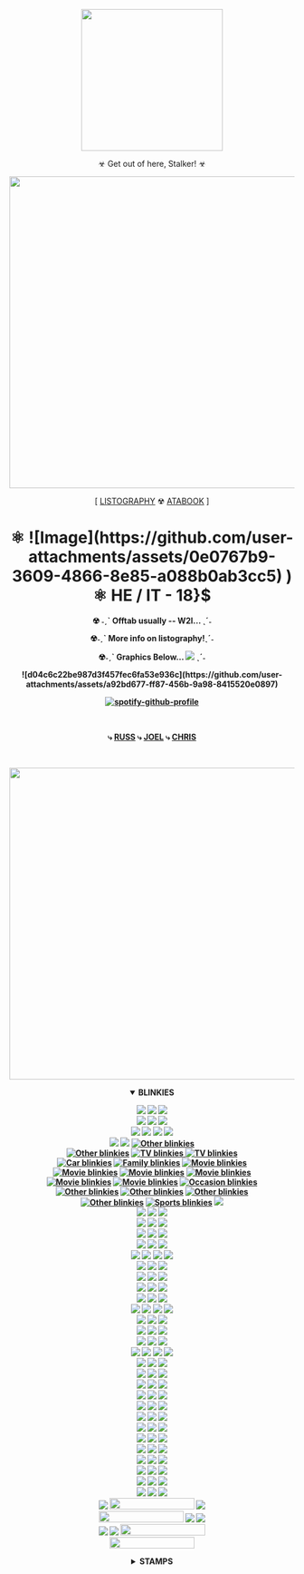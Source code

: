 <center>
<p align="center">
<img src="https://media0.giphy.com/media/v1.Y2lkPTc5MGI3NjExbTViN2hvY2Z6ZHp5dG83YXdqb2xpbnB0M3F3emE0OGc4Yml1dDF6MiZlcD12MV9pbnRlcm5hbF9naWZfYnlfaWQmY3Q9Zw/MHltmUmAPnkiJ0hTz9/giphy.gif" height="250">
</p>

<p align="center">
 ☣ Get out of here, Stalker! ☣
</p>
  
<p align="center">
<img width="550" src="https://64.media.tumblr.com/280d47ddee4a9e4ff5afea04a8aef2a7/8ff434638d8d5ff6-4e/s400x600/69233c2f8f2cb40d7f6786e9c9b89db8a04ed909.gifv"
 </p>


<br>

 <p align="center">
 [ <a href="https://listography.com/gimp">LISTOGRAPHY</a> ☢ <a href="https://neurozone.atabook.org/">ATABOOK</a> ]
 </p>

 <h1 align="center">
  ⚛  ![Image](https://github.com/user-attachments/assets/0e0767b9-3609-4866-8e85-a088b0ab3cc5)
)
 <br>
  ⚛ HE / IT - 18}$ <br>
 </h1>

<p align="center">
   <strong>☢ ˗ˏˋ Offtab usually -- W2I... ˎˊ˗</strong>
 </p>
 <p align="center">
 <strong>☢˗ˏˋ More info on listography!ˎˊ˗
 </p>
   <p align="center">
      <strong>☢˗ˏˋ Graphics Below... <img src="https://sansmaeda.neocities.org/images/graphics/favicons/9617d43f.gif"> </a>ˎˊ˗
</p>
![d04c6c22be987d3f457fec6fa53e936c](https://github.com/user-attachments/assets/a92bd677-ff87-456b-9a98-8415520e0897)

<div align="center">
  
  [![spotify-github-profile](https://spotify-github-profile.kittinanx.com/api/view?uid=247xx4wdsyzixq37xrn809zor&cover_image=true&theme=natemoo-re&show_offline=false&background_color=0d1117&interchange=false&bar_color=998d3c&bar_color_cover=false)](https://github.com/kittinan/spotify-github-profile![d04c6c22be987d3f457fec6fa53e936c](https://github.com/user-attachments/assets/a0d9e47e-a8b8-4799-8295-5e56921bec76)
) 
  
  </div>

<br>

 <p align="center">
 ⤷ <a href="https://github.com/NightVisionGoggles">RUSS</a> ⤷ <a href="https://github.com/dethglok2000">JOEL</a> ⤷ <a href="https://github.com/dogsoldiers">CHRIS</a> 
 </p>

 <br>
 
<p align="center">
<img width="550" src="https://64.media.tumblr.com/280d47ddee4a9e4ff5afea04a8aef2a7/8ff434638d8d5ff6-4e/s400x600/69233c2f8f2cb40d7f6786e9c9b89db8a04ed909.gifv"
 </p>

<div align="center">
  <details open>
<summary><b><strong>BLINKIES</strong></b></summary>
  
<p align="center">
 <img src="https://64.media.tumblr.com/730a12071eeb7bb7744d64cb55c4a289/7683caff4be9ee79-78/s250x400/fbf2e3449021f5620278a64626ab8c36861e453c.gifv"> <img src="https://64.media.tumblr.com/cd187abcced77c1ef497dba90e1b49c5/7683caff4be9ee79-66/s250x400/ce736444129c475b3f2d2183eeeeda07960953a2.gif"> <img src="https://64.media.tumblr.com/02aafb8de5336865a1c6627c78eb3795/4da3e75336d50353-3f/s250x400/0931249f8a827c65ddab5736d5f2ede93ac04c58.gifv">
 <br>
 <img src="https://64.media.tumblr.com/b0ed84fb82ff17197ca671df837b7259/4da3e75336d50353-a8/s250x400/31d7b8915fb9ee9974e3a9f9ac4fba08b6f1057a.gifv"> <img src="https://64.media.tumblr.com/dcf0b22872903d4340efa4efe3c5f255/5999ac10681896d0-69/s250x400/f6bd42b0c7021be00209699d1cd86f293e670003.gifv"> <img src="https://64.media.tumblr.com/513b3567e3b6b43db024189c8594142d/782c1e423cdeb9ad-b7/s250x400/d5c30969de20978ec8782b4b393a75d28fe457d8.gifv">
 <br>
 <img src="(https://64.media.tumblr.com/8329e11ab34172ada7ec1083fb1fa01f/ce8d6971ff0b799e-e0/s250x400/4b7606dfd9b78dabf30ed8afd786a99269ca183b.gifv)"> <img src="https://64.media.tumblr.com/4487bc558c7931915a77079a9aced9e7/009203b5b20f7e02-31/s250x400/97dc39edbb2ed0da04cfe76efb1293bfb399fb22.gifv"> <img src="https://64.media.tumblr.com/81b037ac54a7261e22622e430e6fb2c6/5ecaa4b8aa8cbc9a-97/s250x400/9b62ed617d0f25c8dd2283eb7e9c039ec34b12ef.gifv">
 <img src="https://64.media.tumblr.com/4d19f83d48938e72ea352ada5ec262f9/5ecaa4b8aa8cbc9a-5d/s250x400/d4e0758975decfc0846f3d73da4c02daa95088a2.gifv"> 
 <br>
 <img src="https://64.media.tumblr.com/51d7c045b4b3cdd17d06787c17298226/213c5f5f1557a395-2b/s250x400/0c3af783bdacab25fa6b49239bea8bb29cb7a827.gifv"> <img src="https://64.media.tumblr.com/cc6bca1f215d06335e452cc48ab1ce81/213c5f5f1557a395-72/s250x400/f21e303b211babf3fd0303b23baf5a0946e368ca.gifv">
 <a href="http://blinki.es/other"><img src="http://blinki.es/blinkies/other/super-green.gif" alt="Other blinkies" ></a>
  <br>
 <a href="http://blinki.es/other"><img src="http://blinki.es/blinkies/other/impregnated-by-aliens.gif" alt="Other blinkies" ></a>
<a href="http://blinki.es/tv"><img src="http://blinki.es/blinkies/tv/visited-by-kermit.gif" alt="TV blinkies" > </a> <a href="http://blinki.es/tv"><img src="http://blinki.es/blinkies/tv/i-want-to-believe.gif" alt="TV blinkies" >
</a> 
  <br>
 <a href="http://blinki.es/car"><img src="http://blinki.es/blinkies/car/hot-rods.gif" alt="Car blinkies" ></a> <a href="http://blinki.es/family"><img src="http://blinki.es/blinkies/family/married-life.gif" alt="Family blinkies" ></a> <a href="http://blinki.es/movie"><img src="http://blinki.es/blinkies/movie/soylent-green.gif" alt="Movie blinkies" ></a> 
  <br>
 <a href="http://blinki.es/movie"><img src="http://blinki.es/blinkies/movie/silence-of-the-lambs.gif" alt="Movie blinkies" ></a> <a href="http://blinki.es/movie"><img src="http://blinki.es/blinkies/movie/et.gif" alt="Movie blinkies" ></a> <a href="http://blinki.es/movie"><img src="http://blinki.es/blinkies/movie/pulp-fiction.gif" alt="Movie blinkies" ></a> 
  <br>
 <a href="http://blinki.es/movie"><img src="http://blinki.es/blinkies/movie/rocky-horror-picture-show.gif" alt="Movie blinkies" ></a> <a href="http://blinki.es/movie"><img src="http://blinki.es/blinkies/movie/seven.gif" alt="Movie blinkies" ></a> <a href="http://blinki.es/occasion"><img src="http://blinki.es/blinkies/occasion/fall.gif" alt="Occasion blinkies" ></a>
  <br>
 <a href="http://blinki.es/other"><img src="http://blinki.es/blinkies/other/braindead.gif" alt="Other blinkies" ></a> <a href="http://blinki.es/other"><img src="http://blinki.es/blinkies/other/alien-love-child.gif" alt="Other blinkies" ></a> <a href="http://blinki.es/other"><img src="http://blinki.es/blinkies/other/save-the-earth.gif" alt="Other blinkies" ></a> 
  <br>
 <a href="http://blinki.es/other"><img src="http://blinki.es/blinkies/other/eye-of-newt.gif" alt="Other blinkies" ></a> <a href="http://blinki.es/sports"><img src="http://blinki.es/blinkies/sports/i-love-fishing.gif" alt="Sports blinkies" ></a> <img src="https://adriansblinkiecollection.neocities.org/d6.gif" ></a>
  <br>
  <img src="https://adriansblinkiecollection.neocities.org/d2.gif"> <a/> <img src="https://adriansblinkiecollection.neocities.org/d13.gif"> </a> <img src="https://adriansblinkiecollection.neocities.org/d15.gif"> </a> 
   <br>
   <img src="https://adriansblinkiecollection.neocities.org/d27.gif"> </a>
   <img src="https://adriansblinkiecollection.neocities.org/d33.gif"> </a> <img src="https://adriansblinkiecollection.neocities.org/d55.gif"> </a>
    <br>
    <img src="https://adriansblinkiecollection.neocities.org/e11.gif"> </a> <img src="https://adriansblinkiecollection.neocities.org/k8.gif"> </a>
    <img src="https://adriansblinkiecollection.neocities.org/k9.gif"> </a>
     <br>
     <img src="https://adriansblinkiecollection.neocities.org/k10.gif"> </a>
     <img src="https://adriansblinkiecollection.neocities.org/k1.gif"> </a>
     <img src="https://adriansblinkiecollection.neocities.org/k2.gif"> </a>
      <br>
      <img src="https:
//adriansblinkiecollection.neocities.org/k15.gif"> </a> <img src="https://adriansblinkiecollection.neocities.org/k30.gif"> </a> <img src="https://adriansblinkiecollection.neocities.org/k33.gif"> </a> 
<img src="https://adriansblinkiecollection.neocities.org/b/mousebites.gif"> </a>
 <br>
 <img src="https://adriansblinkiecollection.neocities.org/y36.gif"> </a> <img src="https://blinkies.neocities.org/b/display/0069-alien.gif"> </a> <img src="https://adriansblinkiecollection.neocities.org/d21.gif"> </a>
  <br>
  <img src="https://i.imgur.com/hrdSb0J.gif"> </a> <img src="https://i.imgur.com/a0xhUFt.gif"> </a> <img src="https://blinkiesyay.neocities.org/blinkies/halloween/happyween.gif">
   <br>
   <img src="https://64.media.tumblr.com/f97fa675f463d9e65be3f02b4d8bd76b/tumblr_inline_rc7jk0Byx11vefsve_500.gif"> </a> 
   <img src="https://external-media.spacehey.net/media/sdHkxdD6HWaLQc1saBlkQHV80mFKw6q9WjARiHTL5Gno=/https://images-wixmp-ed30a86b8c4ca887773594c2.wixmp.com/f/dbd06e6e-b313-4acc-80d7-2f76026c8171/dfel1su-a95aa2dc-46b5-468b-9d97-0a5f13231a46.gif?token=eyJ0eXAiOiJKV1QiLCJhbGciOiJIUzI1NiJ9.eyJzdWIiOiJ1cm46YXBwOjdlMGQxODg5ODIyNjQzNzNhNWYwZDQxNWVhMGQyNmUwIiwiaXNzIjoidXJuOmFwcDo3ZTBkMTg4OTgyMjY0MzczYTVmMGQ0MTVlYTBkMjZlMCIsIm9iaiI6W1t7InBhdGgiOiJcL2ZcL2RiZDA2ZTZlLWIzMTMtNGFjYy04MGQ3LTJmNzYwMjZjODE3MVwvZGZlbDFzdS1hOTVhYTJkYy00NmI1LTQ2OGItOWQ5Ny0wYTVmMTMyMzFhNDYuZ2lmIn1dXSwiYXVkIjpbInVybjpzZXJ2aWNlOmZpbGUuZG93bmxvYWQiXX0.0n7HUdTexBuoYEKnfuyPGTiFmA7F99qGSwB2Vjx4PoI"> </a> <img src="https://adriansblinkiecollection.neocities.org/w2.gif"> </a> 
    <br>
    <img src="https://blinkies.neocities.org/b/display/0001-saucer.gif"> </a> 
    <img src="https://digitalspace.neocities.org/other_assets/aes_blinkies/CowboyboyUp.gif"> </a> <img src="https://i.imgur.com/nzpTglb.gif"> </a> 
    <br>
       <img src="https://media.discordapp.net/attachments/1145353323147427941/1338322262939668551/theoutlasttrials.gif?ex=67aaa93c&is=67a957bc&hm=23321a632bd1141c5a6ac3368f3296386ab1f8440cb7ae97a876bbecc63c699c&="> </a>
      <img src="https://external-media.spacehey.net/media/ssucE_Jigl7CiMwP7gmIPC16DDVSi2UBxLjU2-RdSNHI=/https://64.media.tumblr.com/85b2684b988179b1caaff880bd8d101e/d36976dfdc322047-b6/s250x400/f5d3736b6a2a8755f2633c7892e7288576a69000.gifv"> </a> <img src="https://external-media.spacehey.net/media/ssVc1Sjm24klmnVx_G5SvE0i1uZVSdKbcjHhQkcMdiKw=/https://64.media.tumblr.com/6bdcdf0a9e5bf29b51f8c24296d1463e/c012751918a09821-b6/s250x400/ea56477939cff45d80cf7a56c1852cbb4d1dd5f4.gifv"> </a>
       <img src="https://external-media.spacehey.net/media/sP6XA-9VToPGK6H_-F0BBE_z9iKo7-gtqHP2r4Iv-ZN4=/https://64.media.tumblr.com/8b9631c831f74aaa1403dbacf803c9a6/f57b9a2162140196-29/s250x400/b5ac5da10eb85320d4cf6f4d7db2ea9c1f0820df.gifv"> </a>
        <br>
        <img src="https://external-media.spacehey.net/media/stR8L2gBJJD8qStcZVCw3xiM0XzRhdNWBWI7XYfPbjTE=/https://64.media.tumblr.com/88d386d61feb38f1f15526d20d2fb03e/3930ec4ec0151016-15/s250x400/9dd985f2a73e34b11b5549cb23946deb2bd44e7c.gifv"> </a> <img src="https://external-media.spacehey.net/media/sB1KCN8HR7GCv9-YECwdGJXC2nuE0fY1ZsW8fSldWquM=/https://64.media.tumblr.com/81eac328ab8e68e726e301ca201d0554/f8250f2159849e86-db/s250x400/1ea63fac89bc5ee971f322ef1adf59bf2b59189c.gifv"> </a> <img src="https://external-media.spacehey.net/media/s5O1lHHVPeSSnUWyDiTAoUKctSqkNnyUvKQjnUeyV8Rw=/https://64.media.tumblr.com/43377e0beed35aa4296b0691a6aaf797/f57b9a2162140196-02/s250x400/8ca1db997c32930729fa826eda0dd7128f0e8394.gifv"> </a>
         <br>
         <img src="https://external-media.spacehey.net/media/sRWSvKMcrZhhcIKieLxw-UuFRV4o_4VDwzPaTf9fMXkY=/https://64.media.tumblr.com/4da46baec3fb03ad50f7d536746ba77b/04bbda4ff4e9e6cc-27/s250x400/75f87451f88e3d4abf78511ff74d97a0def77e8d.gifv"> </a> <img src="https://external-media.spacehey.net/media/sQznFLI98xQ5uh5mRRmuJEZrnfdpj2gATpzI7HcNFO64=/https://64.media.tumblr.com/476bd6d16015a5f1517add78998c7393/0699787a13a945f9-ba/s250x400/817262412d79893fc8167ecfbb7f8000d5afaac4.gifv"> </a>
    <img src="https://external-media.spacehey.net/media/s8XGVG4X55WmLrqgck2nVoUFSgMlPUd6bQh9Zzz3TYOQ=/https://64.media.tumblr.com/fbcbf77de4ea4c2bf202c06a9815ee22/54c43981be6d6f7d-43/s250x400/4716d48c7d1f79c8cd234fb8709c8f9af36a3de7.gifv"> </a>
     <br>
     <img src="https://external-media.spacehey.net/media/sW2GfYXIFjvMRVdQCoZOVCloHe55TXBL4skzskSF0Xrc=/https://64.media.tumblr.com/9a797bb74fe1977c15c988a1b9f48ed1/11e1093888fbe828-43/s250x400/84c80e82df8765468fb707c95a8dc78ba8839991.gifv"> </a> <img src="https://external-media.spacehey.net/media/sJ1IxobCy0gjAGV6tWRCrh-jCDiUuDwyIOOeJzUFIZ6A=/https://64.media.tumblr.com/9d1751a3c34f35a9a6f506a508e97c18/11353b634b78ed4e-da/s250x400/d5866d9027c3ac5c8a6708fe9745e350a708b35f.gifv"> </a> <img src="https://external-media.spacehey.net/media/syVEueRfpIcX4DPGQGdrdVxSiOmsIlHkzDEEq5R-ZwyQ=/https://64.media.tumblr.com/2d9a63fb1a2cb00a043b3c3e1f491899/8657239874b12d70-2b/s250x400/7a0edaf427ec67746073e1e89c8745421c6f2237.gifv"> </a>
      <br>
      <img src="https://64.media.tumblr.com/93aa14555c9477949a8bc4c2e6f72845/b1c994b731e659b2-82/s250x400/63c3a0f658997d118e2ffe42ce46a4e89a5e8035.gifv"> </a> <img src="https://64.media.tumblr.com/ba892fdf4a75c6cdf5311492bbce1b26/51da62ea3fdf49bb-3a/s250x400/d10f37cd3f810e8482336997558ed11d51cf50b4.gifv"> </a> <img src="https://media.discordapp.net/attachments/1333559336001077258/1344103774288871434/giantisopod.gif?ex=67bfb1b0&is=67be6030&hm=47172676e67c875deb560410414d8faf3f8023e753524079363a5b3f6218de65&="> </a><img src="https://media4.giphy.com/media/v1.Y2lkPTc5MGI3NjExajFqeWxzNnRndDFiMzZhaDAzaHMwdHlxZjJxcmRtdG9nYXVncmxxNiZlcD12MV9pbnRlcm5hbF9naWZfYnlfaWQmY3Q9Zw/q0ENMXcsJUBPkvBpBK/giphy.gif"></a>
      <br>
      <img src="https://media3.giphy.com/media/v1.Y2lkPTc5MGI3NjExcHg3MzV2dmN6eHFmdWsxMW9qbWEwMjRwODl1bG42bGdiZjFrcnAyaiZlcD12MV9pbnRlcm5hbF9naWZfYnlfaWQmY3Q9Zw/YH0AvasuBkEjRe5CGT/giphy.gif"> </a><img src="https://media2.giphy.com/media/v1.Y2lkPTc5MGI3NjExM3RybHBkbndkODBycm1ldGswMmFkb3JxODVoMTR1cjV5NmN3ZXZ2ZSZlcD12MV9pbnRlcm5hbF9naWZfYnlfaWQmY3Q9Zw/lKZk4p7AeSAPW6c2g1/giphy.gif"> </a> <img src="https://media0.giphy.com/media/v1.Y2lkPTc5MGI3NjExajBzemE0OXdobzJ4ZHM4cXJqbW5xc2pnZ3d0aGcxcDgzMjVlZGQ0YSZlcD12MV9pbnRlcm5hbF9naWZfYnlfaWQmY3Q9Zw/UasR9otju0WI7WR4MJ/giphy.gif"> </a>
      <br>
      <img src="https://media0.giphy.com/media/v1.Y2lkPTc5MGI3NjExa3Zrd3FjZGZqYW0wM2UyeG81bWJrZ3hkM2VxdXNxbXk1ZG9zamNjMyZlcD12MV9pbnRlcm5hbF9naWZfYnlfaWQmY3Q9Zw/wuC4aqq5mgjal3rbuq/giphy.gif"></a> <img src="https://media2.giphy.com/media/v1.Y2lkPTc5MGI3NjExdmxrdGNmOHp6MjJjM2FrMmg1eDByb2ZhbjEwMGV6ODB5MXJyYjNmMSZlcD12MV9pbnRlcm5hbF9naWZfYnlfaWQmY3Q9Zw/2H8iX9Lf3m5hmdzTNT/giphy.gif"> </a> <img src="https://media0.giphy.com/media/v1.Y2lkPTc5MGI3NjExaGN5dDR0YjlwZ2hxa2NxZnhpZzhmY2xmbDd6bzRsZzRpdmJtNDUxbSZlcD12MV9pbnRlcm5hbF9naWZfYnlfaWQmY3Q9Zw/1ckKQEwNhiK7gol66k/giphy.gif"> </a> 
      <br>
      <img src="https://media0.giphy.com/media/v1.Y2lkPTc5MGI3NjExcThtMHh2MWJ0bDQyOHBxN3pidnd0bzd2MG9tNHEyMDFkcWoxbmU4eiZlcD12MV9pbnRlcm5hbF9naWZfYnlfaWQmY3Q9Zw/vzKM0iicadFHGHLDam/giphy.gif"> </a> <img src="https://media3.giphy.com/media/v1.Y2lkPTc5MGI3NjExZWwybmc2bDg0ZXVmdmRiY2tvZjJrc25hanJlc2J0Z3NjbWxoMzJ2ZCZlcD12MV9pbnRlcm5hbF9naWZfYnlfaWQmY3Q9Zw/H1BuIP9KWSxsOLa8Fc/giphy.gif"> </a> <img src="https://64.media.tumblr.com/9c48e0c3a4408a3caf6fd572760307f4/7e983b911b6bf8de-51/s250x400/1f0e40c41f8d18680ec05f27d8093a4e9039010e.gifv">
      <br>
<img src="https://transbro.neocities.org/Graphics/Blinkies/005-portal.gif"> </a> <img src="https://transbro.neocities.org/Graphics/Blinkies/0167-saw.gif"> </a> <img src="https://plasticdino.neocities.org/blinkie/shrek.gif"> </a>
<br>
<img src="https://blinkie-net.neocities.org/blinkies/Blinkies2/broken.gif"> </a> <img src="https://blinkie-net.neocities.org/blinkies/Blinkies2/prettyhatemachean.gif"> </a> <img src="https://blinkie-net.neocities.org/blinkies/7/bats.gif"> </a>
<br>
<img src="https://blinkie-net.neocities.org/blinkies/8/Pumpkinpatch.gif"> </a> <img src="https://blinkie-net.neocities.org/blinkies/8/Slimerancher-rad.gif"> </a> <img src="https://blinkie-net.neocities.org/blinkies/8/Slimerancher-hunter.gif"> </a>
<br>
<img src="https://blinkie-net.neocities.org/blinkies/9/fishin.gif"> </a> <img src="https://blinkie-net.neocities.org/blinkies/10/flesh.gif"> </a> <img src="https://blinkie-net.neocities.org/blinkies/10/believe.gif"> </a>
<br>
<img src="https://blinkie-net.neocities.org/blinkies/10/brains.gif"> </a> <img src="https://blinkie-net.neocities.org/blinkies/10/irradiated.gif"> </a> <img src="https://blinkie-net.neocities.org/blinkies/10/skateborder.gif"> </a>
<br>
<img src="https://blinkie-net.neocities.org/blinkies/10/yeehaw.gif"> </a> <img src="https://blinkie-net.neocities.org/blinkies/11/frankenstein.gif"> </a> <img src="https://blinkie-net.neocities.org/blinkies/11/planet.gif"> </a>
<br>
<img src="https://adriansblinkiecollection.neocities.org/a13.gif"> </a> <img src="https://adriansblinkiecollection.neocities.org/z3.gif"> </a> <img src="https://adriansblinkiecollection.neocities.org/c41.gif"> </a>
<br>
<img src="https://66.media.tumblr.com/ce59f2504a2c24dfab3e3a063104fe38/tumblr_ptf2pt4sxa1wclo4ko3_250.gif"> </a> <img src="https://66.media.tumblr.com/bbae932ff118b3923b612e6cb6d49b4a/tumblr_prxu7gwRzn1ynjcq0o3_250.gif"> </a> <img src="https://66.media.tumblr.com/bab1cef4161302e2ab08f4174b7c046f/tumblr_pccdda0yX21wclo4ko1_250.gif"> </a>
<br>
<img src="https://nightvisiongoggles.neocities.org/RDR.gif"> </a> <img src="https://nightvisiongoggles.neocities.org/violent-videogames.gif"> </a> <img src="https://nightvisiongoggles.neocities.org/pulse.gif"> </a>
<br>
<img src="https://nightvisiongoggles.neocities.org/NIN.gif"> </a> <img src="https://nightvisiongoggles.neocities.org/americanwerewolfinlondon.gif"> </a> <img src="https://nightvisiongoggles.neocities.org/autumn.gif"> </a>
<br>
<img src="https://nightvisiongoggles.neocities.org/lovehalloween.gif"> </a> <img height="20" width="150" src="https://nightvisiongoggles.neocities.org/tkk.gif"> </a> <img src="https://nightvisiongoggles.neocities.org/night.gif"> </a>
<br>
<img width="150" height="20" src="https://nightvisiongoggles.neocities.org/RE7.gif"> </a> <img src="https://nightvisiongoggles.neocities.org/radioactivity.gif"> </a> <img src="https://nightvisiongoggles.neocities.org/biohazard.gif"> </a>
<br>
<img src="https://nightvisiongoggles.neocities.org/anomaly.gif"> </a> <img src="https://nightvisiongoggles.neocities.org/ethan.gif"> </a> <img width="150" height="20" src="https://nightvisiongoggles.neocities.org/umbrellacorp.gif"> </a>
<br>
<img width="150" height="20" src="https://media1.giphy.com/media/v1.Y2lkPTc5MGI3NjExOTd2MDhnbDNncWh5ejNzajlmYmhxY3l6ZnRzOXVuenVkaG13YWQ0NSZlcD12MV9pbnRlcm5hbF9naWZfYnlfaWQmY3Q9Zw/KnHQK9Bnxse7JqZrTh/giphy.gif"> </a>

</div>
</details>

<div align="center">
<details>
<summary><b><strong>STAMPS</strong></b></summary>

<img src="https://media4.giphy.com/media/v1.Y2lkPTc5MGI3NjExbXZxcG84ZmhyaGswemY1dnp5dHZ4aTJrdmJueXQyejQ3Z2FpbXI0cSZlcD12MV9pbnRlcm5hbF9naWZfYnlfaWQmY3Q9Zw/9XuXo3oDtAta6wVaB7/giphy.gif"> </a> <img src="https://media.giphy.com/media/wfpa3kY8s1RZ3K7wUy/giphy.gif"> </a> <img src="https://media.giphy.com/media/WI5740ImDX36FYGLxf/giphy.gif"> </a> <img src="https://media.giphy.com/media/AupTnl0AsqbdisEHpQ/giphy.gif"> </a>
<br>
<img src="https://media.giphy.com/media/JgYNmdBmgp19OOtmqX/giphy.gif"> </a> <img src="https://media.giphy.com/media/22Sybqnij3rHVieSmH/giphy.gif"> </a> <img src="https://media.giphy.com/media/ZO5bLkbZi1Gvk9vwOe/giphy.gif"> </a> <img src="https://media.giphy.com/media/bAF88N0b2bL6ToiC9I/giphy.gif"> </a>
<br>
<img src="https://media.giphy.com/media/Q3IgeBv2rfx2dJGD0U/giphy.gif"> </a> <img src="https://media.giphy.com/media/yqJykcRE1D4v3YWrNw/giphy.gif"> </a> <img src="https://media.giphy.com/media/iCnrg6GeESXWcvoDhP/giphy.gif"> </a> <img src="https://media.giphy.com/media/T2Y3LUPps1bZtyradJ/giphy.gif"> </a>
<br>
<img src="https://media.giphy.com/media/DLP51rUhmFh9Xg6yMp/giphy.gif"> </a> <img src="https://media.giphy.com/media/OQ08iidfJ5VWqugUoq/giphy.gif"> </a> <img src="https://media.giphy.com/media/b7aNxxPCdtwuwslqNj/giphy.gif"> </a> <img src="https://media.giphy.com/media/98jpexkg3prkGOBLOu/giphy.gif"> </a>
<br>
<img src="https://media.giphy.com/media/0RJtV4gRCezI5dCkdJ/giphy.gif"> </a> <img src="https://media.giphy.com/media/ZvD0EX6RLVDXZabReX/giphy.gif"> </a> <img src="https://media.giphy.com/media/6ul707BZMvyplMRnVr/giphy.gif"> </a> <img src="https://media.giphy.com/media/90XNBxjC5ZAm1MYJbT/giphy.gif"> </a>
<br>
<img src="https://media.giphy.com/media/qQBd1Z2JQk8J9i7TPO/giphy.gif"> </a> <img src="https://media.giphy.com/media/F8UVx3WVxnq0n7SK86/giphy.gif"> </a> <img src="https://media.giphy.com/media/zXFdV2kx1dFOfcetvs/giphy.gif"> </a> <img src="https://media.giphy.com/media/2iQxv7Bb3iEtWbdXJr/giphy.gif"> </a>
<br>
<img src="https://controlcoreangel.neocities.org/images/graphics/web/stamps/h7gs.jpg"> </a> <img src="https://controlcoreangel.neocities.org/images/graphics/web/stamps/h1gsdgf6.png"> </a> <img src="https://controlcoreangel.neocities.org/images/graphics/web/stamps/ftfdytyfu3.gif"> </a> <img src="https://controlcoreangel.neocities.org/images/graphics/web/stamps/f19gsgdf.png"> </a>
<br>
<img src="https://controlcoreangel.neocities.org/images/graphics/web/stamps/e58.gif"> </a> <img src="https://controlcoreangel.neocities.org/images/graphics/web/stamps/d70.jpg"> </a> <img src="https://controlcoreangel.neocities.org/images/graphics/web/stamps/d81.png"> </a> <img src="https://controlcoreangel.neocities.org/images/graphics/web/stamps/d84.gif"> </a>
<br>
<img src="https://controlcoreangel.neocities.org/images/graphics/web/stamps/61.gif"> </a> <img src="https://controlcoreangel.neocities.org/images/graphics/web/stamps/daad85s-1f428acc-e12e-4cf7-aa07-b1c16b09626a(1).gif"> </a> <img src="https://controlcoreangel.neocities.org/images/graphics/web/stamps/d204uur-9bf467b5-506e-407d-8228-37c3520b3cc2.gif"> </a> <img src="https://controlcoreangel.neocities.org/images/graphics/web/stamps/cass.gif"> </a>
<br>
<img src="https://sansmaeda.neocities.org/images/graphics/stamps/dx8ne4-798ee581-f368-4538-9045-76f558857754.gif"> </a> <img src="https://sansmaeda.neocities.org/images/graphics/stamps/love_fallout_by_robin_huzell_d31f1dg-fullview.png"> </a> <img src="https://sansmaeda.neocities.org/images/graphics/stamps/ilovethylacines.png"> </a> <img src="https://fearofmusic.neocities.org/images/graphics/stamps/j11.gif"> </a>
<br>
<img src="https://fearofmusic.neocities.org/images/graphics/stamps/STAMP%20(3208).gif"> </a> <img src="https://fearofmusic.neocities.org/images/graphics/stamps/STAMP%20(5179).png"> </a> <img src="https://fearofmusic.neocities.org/images/graphics/stamps/f16.gif"> </a> <img src="https://fearofmusic.neocities.org/images/graphics/stamps/STAMP%20(2070).gif"> </a>
<br>
<img src="https://nightvisiongoggles.neocities.org/tcm.gif"> </a> <img src="https://nightvisiongoggles.neocities.org/aawil.png"> </a> <img src="https://nightvisiongoggles.neocities.org/evildead.gif"> </a> <img src="https://nightvisiongoggles.neocities.org/l4d.png"> </a>
<br>
<img src="https://nightvisiongoggles.neocities.org/thething.gif"> </a> <img src="https://nightvisiongoggles.neocities.org/danger.png"> </a> <img width="99" height="56" src="https://nightvisiongoggles.neocities.org/chemlabhq.png"> </a> <img src="https://nightvisiongoggles.neocities.org/fightclub.gif"> </a>
<br>
<img src="https://nightvisiongoggles.neocities.org/fantasticmrfox.gif"> </a> <img src="https://nightvisiongoggles.neocities.org/caution.png"> </a> <img src="https://nightvisiongoggles.neocities.org/maeandgregg.gif"> </a> <img src="https://nightvisiongoggles.neocities.org/dbd.png"> </a>

</div>
</details>
